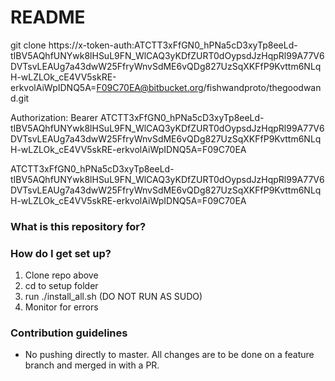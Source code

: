 # README #

git clone https://x-token-auth:ATCTT3xFfGN0_hPNa5cD3xyTp8eeLd-tIBV5AQhfUNYwk8lHSuL9FN_WlCAQ3yKDfZURT0dOypsdJzHqpRl99A77V6DVTsvLEAUg7a43dwW25FfryWnvSdME6vQDg827UzSqXKFfP9Kvttm6NLqH-wLZLOk_cE4VV5skRE-erkvolAiWpIDNQ5A=F09C70EA@bitbucket.org/fishwandproto/thegoodwand.git

Authorization: Bearer ATCTT3xFfGN0_hPNa5cD3xyTp8eeLd-tIBV5AQhfUNYwk8lHSuL9FN_WlCAQ3yKDfZURT0dOypsdJzHqpRl99A77V6DVTsvLEAUg7a43dwW25FfryWnvSdME6vQDg827UzSqXKFfP9Kvttm6NLqH-wLZLOk_cE4VV5skRE-erkvolAiWpIDNQ5A=F09C70EA

ATCTT3xFfGN0_hPNa5cD3xyTp8eeLd-tIBV5AQhfUNYwk8lHSuL9FN_WlCAQ3yKDfZURT0dOypsdJzHqpRl99A77V6DVTsvLEAUg7a43dwW25FfryWnvSdME6vQDg827UzSqXKFfP9Kvttm6NLqH-wLZLOk_cE4VV5skRE-erkvolAiWpIDNQ5A=F09C70EA

### What is this repository for? ###



### How do I get set up? ###

1. Clone repo above 
2. cd to setup folder 
3. run ./install_all.sh (DO NOT RUN AS SUDO)
4. Monitor for errors 

### Contribution guidelines ###

* No pushing directly to master. All changes are to be done on a feature branch and merged in with a PR. 
